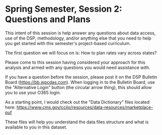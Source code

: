 # Spring Semester, Session 2: Questions and Plans

This intent of this session is help answer any questions about data access, use of the DSP, methodology, and/or anything else that you need to help you get started with this semester's project-based curriculum.

The first question we will focus on is: How to plan rates vary across states?

Please come to this session having considered your approach for this analysis and armed with any questions you would need assistance with.

If you have a question before the session, please post it on the DSP Bulletin Board (https://bb.wpcdas.com).  When logging in to the Bulletin Board, use the "Alternative Login" button (the circular arrow thing), this should allow you to use your O365 login.

As a starting point, I would check out the "Data Dictionary" files located here: https://www.cms.gov/cciio/resources/data-resources/marketplace-puf

These files will help you understand the data files structure and what is available to you in this dataset.
